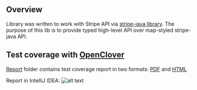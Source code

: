 ## Overview
Library was written to work with Stripe API via [stripe-java library](https://stripe.com/docs/libraries#java).
The purpose of this lib is to provide typed high-level API over map-styled stripe-java API.

## Test coverage with [OpenClover](http://openclover.org)
[Report](report) folder contains test coverage report in two formats: [PDF](report/coverage.pdf) and [HTML](report/html/index.html)

Report in IntelliJ IDEA:
![alt text](https://i.imgur.com/YkVewON.png)
